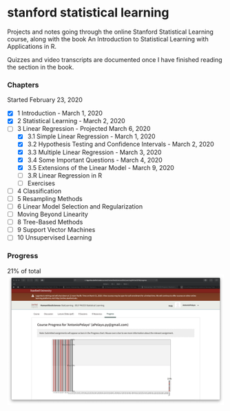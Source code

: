 # stanford statistical learning
Projects and notes going through the online Stanford Statistical Learning course,
along with the book An Introduction to Statistical Learning with Applications in R. 

Quizzes and video transcripts are documented once I have finished reading the section
in the book.

### Chapters
Started February 23, 2020 
- [x] 1 Introduction - March 1, 2020
- [x] 2 Statistical Learning - March 2, 2020
- [ ] 3 Linear Regression - Projected March 6, 2020 
  - [x] 3.1 Simple Linear Regression - March 1, 2020 
  - [x] 3.2 Hypothesis Testing and Confidence Intervals - March 2, 2020
  - [x] 3.3 Multiple Linear Regression - March 3, 2020
  - [x] 3.4 Some Important Questions - March 4, 2020 
  - [x] 3.5 Extensions of the Linear Model - March 9, 2020
  - [ ] 3.R Linear Regression in R
  - [ ] Exercises
- [ ] 4 Classification  
- [ ] 5 Resampling Methods 
- [ ] 6 Linear Model Selection and Regularization
- [ ] Moving Beyond Linearity 
- [ ] 8 Tree-Based Methods
- [ ] 9 Support Vector Machines
- [ ] 10 Unsupervised Learning

### Progress
21% of total
![](online-course-progress.png)